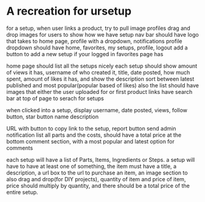 # A recreation for ursetup

for a setup, when user links a product, try to pull image
profiles
drag and drop images for users to show how we have setup
nav bar should have logo that takes to home page, profile with a dropdown, notifications
profile dropdown should have home, favorites, my setups, profile, logout
add a button to add a new setup if your logged in
favorites page has

home page should list all the setups nicely
each setup should show amount of views it has, username of who created it, title, date posted, how much spent, amount of likes it has, and show the description
sort between latest published and most popular(popular based of likes)
also the list should have images that either the user uploaded for or first product links
have search bar at top of page to serach for setups

when clicked into a setup, display username, date posted, views, follow button, star button
name
description

URL with button to copy link to the setup, report button send admin notification
list all parts and the costs, should have a total price at the bottom
comment section, with a most popular and latest option for comments

each setup will have a list of Parts, Items, Ingredients or Steps.
a setup will have to have at least one of something, the item must have a title, a description, a url box to the url to purchase an item, an image section to also drag and drop(for DIY projects), quantity of item and price of item, price should multiply by quantity, and there should be a total price of the entire setup.
